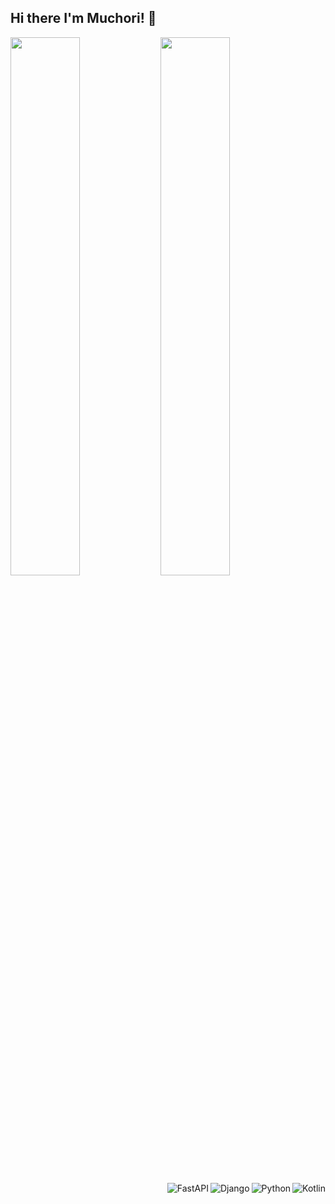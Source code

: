 ## Hi there I'm Muchori! 👋

<img align="left" width="47%" src="https://github-readme-stats.vercel.app/api?username=Muchori&show_icons=true&theme=radical"/>
<img  width="47%" src="https://github-readme-stats.vercel.app/api/top-langs/?username=anuraghazra&layout=compact"/>



<img align="right" alt="Kotlin" src="https://img.shields.io/badge/kotlin-%230095D5.svg?style=for-the-badge&logo=kotlin&logoColor=white"/>
<img align="right" alt="Python" src="https://img.shields.io/badge/python-3670A0?style=for-the-badge&logo=python&logoColor=ffdd54"/>
<img align="right" alt="Django" src="https://img.shields.io/badge/django-%23092E20.svg?style=for-the-badge&logo=django&logoColor=white" />
<img align="right" alt="FastAPI" src="https://img.shields.io/badge/FastAPI-005571?style=for-the-badge&logo=fastapi"/>

